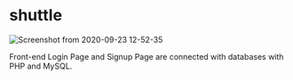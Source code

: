 # shuttle
![Screenshot from 2020-09-23 12-52-35](https://user-images.githubusercontent.com/52378059/93980461-4904d380-fd9c-11ea-8a2c-830e45f92ad0.png)

Front-end Login Page and Signup Page are connected with databases with PHP and MySQL.
